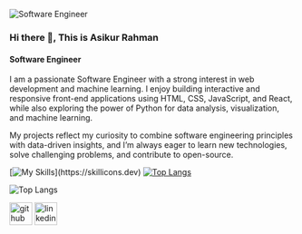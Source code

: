 ![Software Engineer](https://avatars.githubusercontent.com/u/71285759?s=400&u=b0ce80f34d50e790eedb2b241f944994b4ebf584&v=4)
### Hi there 👋, This is Asikur Rahman
#### Software Engineer

I am a passionate Software Engineer with a strong interest in web development and machine learning. I enjoy building interactive and responsive front-end applications using HTML, CSS, JavaScript, and React, while also exploring the power of Python for data analysis, visualization, and machine learning.

My projects reflect my curiosity to combine software engineering principles with data-driven insights, and I’m always eager to learn new technologies, solve challenging problems, and contribute to open-source.

[![My Skills](https://skillicons.dev/icons?i=js,jquery,react,html,css,bootstrap,vue,anaconda,c,git,github,ai,py,)](https://skillicons.dev)
[![Top Langs](https://github-readme-stats.vercel.app/api/top-langs/?username=asikurrahman123&layout=pie)](https://github.com/asikurrahman123/github-readme-stats)

![Top Langs](https://github-readme-stats.vercel.app/api/top-langs/?username=asikurrahman123&layout=compact)


[<img src='https://cdn.jsdelivr.net/npm/simple-icons@3.0.1/icons/github.svg' alt='github' height='40'>](https://github.com/https://github.com/Asikurrahman123)  [<img src='https://cdn.jsdelivr.net/npm/simple-icons@3.0.1/icons/linkedin.svg' alt='linkedin' height='40'>](https://www.linkedin.com/in/https://www.linkedin.com/in/asikur-rahman67//) 
